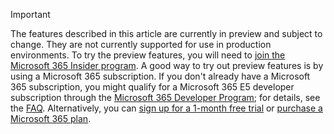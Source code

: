 > [!IMPORTANT]
> The features described in this article are currently in preview and subject to change. They are not currently supported for use in production environments. To try the preview features, you will need to [join the Microsoft 365 Insider program](https://aka.ms/MSFT365InsiderProgram).
> A good way to try out preview features is by using a Microsoft 365 subscription. If you don't already have a Microsoft 365 subscription, you might qualify for a Microsoft 365 E5 developer subscription through the [Microsoft 365 Developer Program](https://aka.ms/m365devprogram); for details, see the [FAQ](/office/developer-program/microsoft-365-developer-program-faq#who-qualifies-for-a-microsoft-365-e5-developer-subscription-). Alternatively, you can [sign up for a 1-month free trial](https://www.microsoft.com/microsoft-365/try) or [purchase a Microsoft 365 plan](https://www.microsoft.com/microsoft-365/business/compare-all-microsoft-365-business-products-g).
